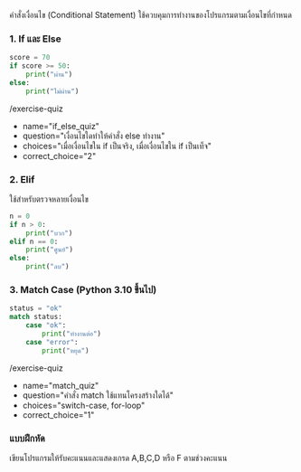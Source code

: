 คำสั่งเงื่อนไข (Conditional Statement) ใช้ควบคุมการทำงานของโปรแกรมตามเงื่อนไขที่กำหนด

### 1. If และ Else
```python
score = 70
if score >= 50:
    print("ผ่าน")
else:
    print("ไม่ผ่าน")
```

/​exercise-quiz
- name="if_else_quiz"
- question="เงื่อนไขใดทำให้คำสั่ง else ทำงาน"
- choices="เมื่อเงื่อนไขใน if เป็นจริง, เมื่อเงื่อนไขใน if เป็นเท็จ"
- correct_choice="2"

### 2. Elif
ใช้สำหรับตรวจหลายเงื่อนไข
```python
n = 0
if n > 0:
    print("บวก")
elif n == 0:
    print("ศูนย์")
else:
    print("ลบ")
```

### 3. Match Case (Python 3.10 ขึ้นไป)
```python
status = "ok"
match status:
    case "ok":
        print("ทำงานต่อ")
    case "error":
        print("หยุด")
```

/​exercise-quiz
- name="match_quiz"
- question="คำสั่ง match ใช้แทนโครงสร้างใดได้"
- choices="switch-case, for-loop"
- correct_choice="1"

### แบบฝึกหัด
เขียนโปรแกรมให้รับคะแนนและแสดงเกรด A,B,C,D หรือ F ตามช่วงคะแนน
